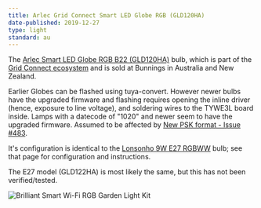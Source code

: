 ```yaml
---
title: Arlec Grid Connect Smart LED Globe RGB (GLD120HA)
date-published: 2019-12-27
type: light
standard: au
---
```


The [Arlec Smart LED Globe RGB B22 (GLD120HA)](https://www.bunnings.com.au/arlec-smart-9w-806lm-rgb-cct-bc-globe-with-grid-connect_p0111500)
bulb, which is part of the [Grid Connect ecosystem](https://grid-connect.com.au/) and is sold at Bunnings in Australia and New Zealand.

Earlier Globes can be flashed using tuya-convert.
However newer bulbs have the upgraded firmware and flashing requires opening the inline driver (hence, exposure to line voltage), and soldering wires to the TYWE3L board inside.
Lamps with a datecode of "1020" and newer seem to have the upgraded firmware.
Assumed to be affected by [New PSK format - Issue #483](https://github.com/ct-Open-Source/tuya-convert/issues/483]).

It's configuration is identical to the [Lonsonho 9W E27 RGBWW](/devices/Lonsonho-9W-E27-RGBWW-bulb/) bulb; see that page for configuration and instructions.

The E27 model (GLD122HA) is most likely the same, but this has not been verified/tested.

![Brilliant Smart Wi-Fi RGB Garden Light Kit](/Arlec-Grid-Connect-Smart-LED-Globe-RGB.jpg "Arlec Smart LED Globe RGB B22 (GLD120HA)")
